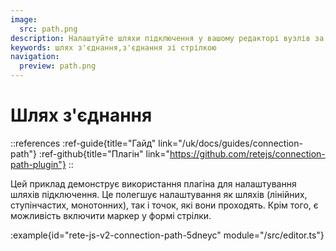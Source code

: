 ```yaml
---
image:
  src: path.png
description: Налаштуйте шляхи підключення у вашому редакторі вузлів за допомогою цього прикладу. Плагін дозволяє налаштовувати як шляхи (лінійний, ступінчастий, монотонний), так і точки, які вони проходять. Крім того, є можливість включити маркер у формі стрілки
keywords: шлях з'єднання,з'єднання зі стрілкою
navigation:
  preview: path.png
---
```


# Шлях з'єднання

::references
:ref-guide{title="Гайд" link="/uk/docs/guides/connection-path"}
:ref-github{title="Плагін" link="https://github.com/retejs/connection-path-plugin"}
::

Цей приклад демонструє використання плагіна для налаштування шляхів підключення. Це полегшує налаштування як шляхів (лінійних, ступінчастих, монотонних), так і точок, які вони проходять. Крім того, є можливість включити маркер у формі стрілки.

:example{id="rete-js-v2-connection-path-5dneyc" module="/src/editor.ts"}
